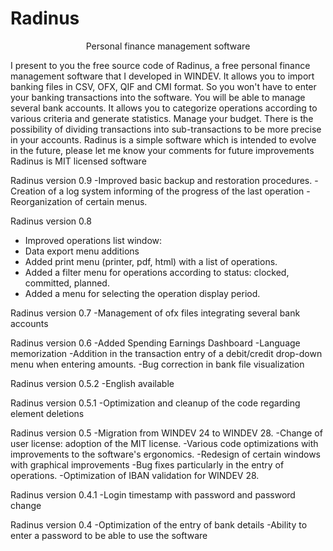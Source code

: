 # Radinus

 <p align="center" > Personal finance management software </p>

I present to you the free source code of Radinus, a free personal finance management software that I developed in WINDEV.
It allows you to import banking files in CSV, OFX, QIF and CMI format. So you won't have to enter your banking transactions into the software.
You will be able to manage several bank accounts.
It allows you to categorize operations according to various criteria and generate statistics.
Manage your budget.
There is the possibility of dividing transactions into sub-transactions to be more precise in your accounts.
Radinus is a simple software which is intended to evolve in the future, please let me know your comments for future improvements
Radinus is MIT licensed software

Radinus version 0.9
-Improved basic backup and restoration procedures.
-Creation of a log system informing of the progress of the last operation
-Reorganization of certain menus.

Radinus version 0.8
- Improved operations list window: 
- Data export menu additions
- Added print menu (printer, pdf, html) with a list of operations.
- Added a filter menu for operations according to status: clocked, committed, planned.
- Added a menu for selecting the operation display period.

Radinus version 0.7
-Management of ofx files integrating several bank accounts

Radinus version 0.6
-Added Spending Earnings Dashboard
-Language memorization
-Addition in the transaction entry of a debit/credit drop-down menu when entering amounts.
-Bug correction in bank file visualization

Radinus version 0.5.2
-English available

Radinus version 0.5.1
-Optimization and cleanup of the code regarding element deletions

Radinus version 0.5
-Migration from WINDEV 24 to WINDEV 28.
-Change of user license: adoption of the MIT license.
-Various code optimizations with improvements to the software's ergonomics.
-Redesign of certain windows with graphical improvements
-Bug fixes particularly in the entry of operations.
-Optimization of IBAN validation for WINDEV 28.

Radinus version 0.4.1
-Login timestamp with password and password change

Radinus version 0.4
-Optimization of the entry of bank details
-Ability to enter a password to be able to use the software
